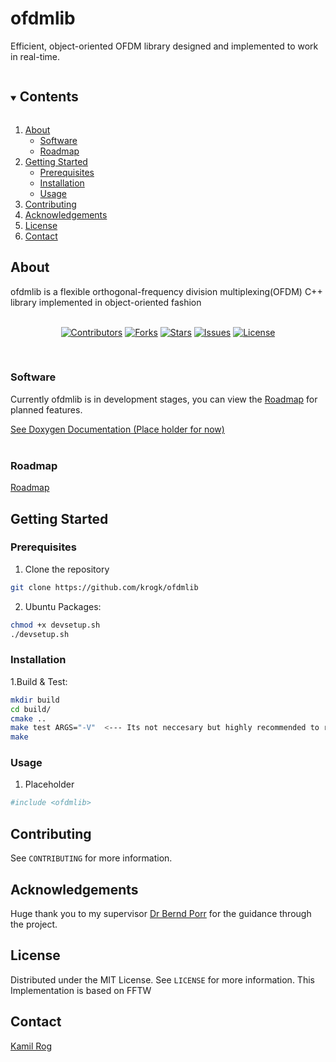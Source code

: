 # ofdmlib
Efficient, object-oriented OFDM library designed and implemented to work in real-time.

  <p align="center">
     

</div>

<!-- TOC -->
<details open="open">
  <summary><h2 style="display: inline-block">Contents</h2></summary>
  <ol>
    <li>
      <a href="#about">About</a>
      <ul>
        <li><a href="#software">Software</a></li>
        <li><a href="#roadmap">Roadmap</a></li>
      </ul>
    </li>
    <li>
      <a href="#getting-started">Getting Started</a>
      <ul>
        <li><a href="#prerequisites">Prerequisites</a></li>
        <li><a href="#installation">Installation</a></li>
        <li><a href="#usage">Usage</a></li>
      </ul>
    </li>
    <li><a href="#contributing">Contributing</a></li>
    <li><a href="#acknowledgements">Acknowledgements</a></li>
    <li><a href="#license">License</a></li>
    <li><a href="#contact">Contact</a></li>
  </ol>
</details>

<!-- Project descirption -->
## About

ofdmlib is a flexible orthogonal-frequency division multiplexing(OFDM) C++ library implemented in object-oriented fashion
<br />
<br />

<div align="center">

[![Contributors](https://img.shields.io/github/contributors/krogk/ofdmlib.svg?style=for-the-badge)](https://github.com/krogk/ofdmlib/graphs/contributors)
[![Forks](https://img.shields.io/github/forks/krogk/ofdmlib.svg?style=for-the-badge)](https://github.com/krogk/ofdmlib/network/members)
[![Stars](https://img.shields.io/github/stars/krogk/ofdmlib.svg?style=for-the-badge)](https://github.com/krogk/ofdmlib/stargazers)
[![Issues](https://img.shields.io/github/issues/krogk/ofdmlib.svg?style=for-the-badge)](https://github.com/krogk/ofdmlib/issues)
[![License](https://img.shields.io/github/license/krogk/ofdmlib.svg?style=for-the-badge)](https://github.com/krogk/ofdmlib/blob/main/LICENSE)

<br />

</div>

### Software

Currently ofdmlib is in development stages, you can view the [Roadmap](https://github.com/krogk/ofdmlib#roadmap) for planned features. 

[See Doxygen Documentation (Place holder for now)](https://krogk.github.io/ofdmlib/software/docs/Doxygen/html/index.html)
<br />
<br />


### Roadmap

[Roadmap](https://github.com/krogk/ofdmlib/blob/main/docs/diagrams/roadmap/Roadmap.png)

<!-- Getting Started -->
## Getting Started

### Prerequisites
1. Clone the repository
```sh
git clone https://github.com/krogk/ofdmlib
```
2. Ubuntu Packages: 
```sh
chmod +x devsetup.sh
./devsetup.sh
```

### Installation

1.Build & Test:
```sh
mkdir build
cd build/
cmake ..
make test ARGS="-V"  <--- Its not neccesary but highly recommended to run the test suite
make
```

<!-- Usage -->
### Usage

1. Placeholder
```sh
#include <ofdmlib>
```

<!-- Contributing -->
## Contributing

See `CONTRIBUTING` for more information.

<!-- Acknowledgements -->
## Acknowledgements

Huge thank you to my supervisor [Dr Bernd Porr](https://github.com/berndporr) for the guidance through the project.

<!-- License -->
## License

Distributed under the MIT License. See `LICENSE` for more information.
This Implementation is based on FFTW

<!-- Contact Info -->
## Contact

[Kamil Rog](https://github.com/krogk)


